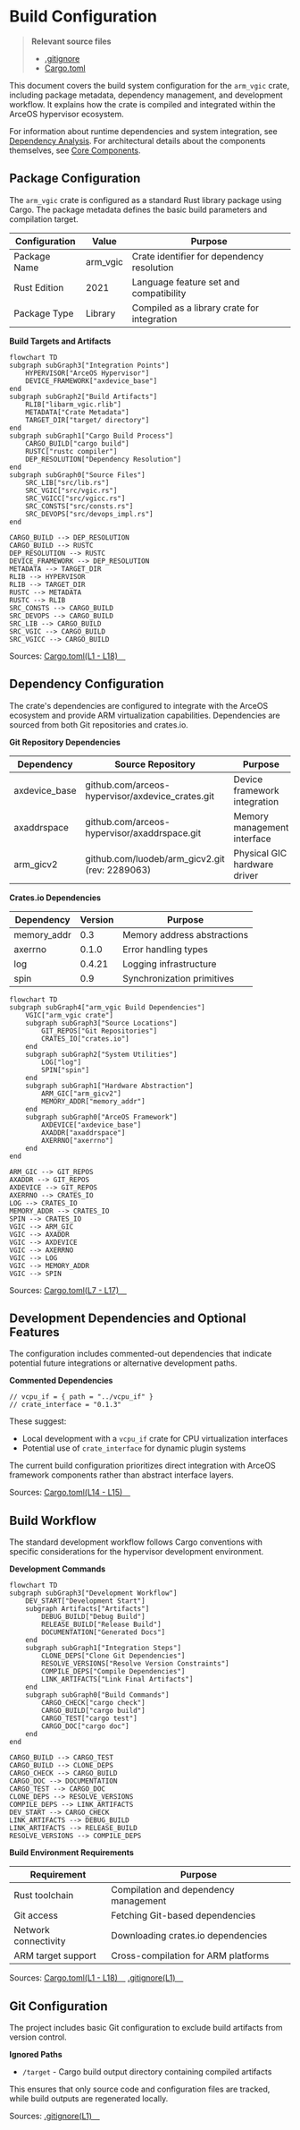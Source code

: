 # Build Configuration

> **Relevant source files**
> * [.gitignore](https://github.com/arceos-hypervisor/arm_vgic/blob/2fa3fe56/.gitignore)
> * [Cargo.toml](https://github.com/arceos-hypervisor/arm_vgic/blob/2fa3fe56/Cargo.toml)

This document covers the build system configuration for the `arm_vgic` crate, including package metadata, dependency management, and development workflow. It explains how the crate is compiled and integrated within the ArceOS hypervisor ecosystem.

For information about runtime dependencies and system integration, see [Dependency Analysis](/arceos-hypervisor/arm_vgic/4.1-dependency-analysis). For architectural details about the components themselves, see [Core Components](/arceos-hypervisor/arm_vgic/3-core-components).

## Package Configuration

The `arm_vgic` crate is configured as a standard Rust library package using Cargo. The package metadata defines the basic build parameters and compilation target.

|Configuration|Value|Purpose|
| --- | --- | --- |
|Package Name|arm_vgic|Crate identifier for dependency resolution|
|Rust Edition|2021|Language feature set and compatibility|
|Package Type|Library|Compiled as a library crate for integration|

**Build Targets and Artifacts**

```mermaid
flowchart TD
subgraph subGraph3["Integration Points"]
    HYPERVISOR["ArceOS Hypervisor"]
    DEVICE_FRAMEWORK["axdevice_base"]
end
subgraph subGraph2["Build Artifacts"]
    RLIB["libarm_vgic.rlib"]
    METADATA["Crate Metadata"]
    TARGET_DIR["target/ directory"]
end
subgraph subGraph1["Cargo Build Process"]
    CARGO_BUILD["cargo build"]
    RUSTC["rustc compiler"]
    DEP_RESOLUTION["Dependency Resolution"]
end
subgraph subGraph0["Source Files"]
    SRC_LIB["src/lib.rs"]
    SRC_VGIC["src/vgic.rs"]
    SRC_VGICC["src/vgicc.rs"]
    SRC_CONSTS["src/consts.rs"]
    SRC_DEVOPS["src/devops_impl.rs"]
end

CARGO_BUILD --> DEP_RESOLUTION
CARGO_BUILD --> RUSTC
DEP_RESOLUTION --> RUSTC
DEVICE_FRAMEWORK --> DEP_RESOLUTION
METADATA --> TARGET_DIR
RLIB --> HYPERVISOR
RLIB --> TARGET_DIR
RUSTC --> METADATA
RUSTC --> RLIB
SRC_CONSTS --> CARGO_BUILD
SRC_DEVOPS --> CARGO_BUILD
SRC_LIB --> CARGO_BUILD
SRC_VGIC --> CARGO_BUILD
SRC_VGICC --> CARGO_BUILD
```

Sources: [Cargo.toml(L1 - L18)&emsp;](https://github.com/arceos-hypervisor/arm_vgic/blob/2fa3fe56/Cargo.toml#L1-L18)

## Dependency Configuration

The crate's dependencies are configured to integrate with the ArceOS ecosystem and provide ARM virtualization capabilities. Dependencies are sourced from both Git repositories and crates.io.

**Git Repository Dependencies**

|Dependency|Source Repository|Purpose|
| --- | --- | --- |
|axdevice_base|github.com/arceos-hypervisor/axdevice_crates.git|Device framework integration|
|axaddrspace|github.com/arceos-hypervisor/axaddrspace.git|Memory management interface|
|arm_gicv2|github.com/luodeb/arm_gicv2.git (rev: 2289063)|Physical GIC hardware driver|

**Crates.io Dependencies**

|Dependency|Version|Purpose|
| --- | --- | --- |
|memory_addr|0.3|Memory address abstractions|
|axerrno|0.1.0|Error handling types|
|log|0.4.21|Logging infrastructure|
|spin|0.9|Synchronization primitives|

```mermaid
flowchart TD
subgraph subGraph4["arm_vgic Build Dependencies"]
    VGIC["arm_vgic crate"]
    subgraph subGraph3["Source Locations"]
        GIT_REPOS["Git Repositories"]
        CRATES_IO["crates.io"]
    end
    subgraph subGraph2["System Utilities"]
        LOG["log"]
        SPIN["spin"]
    end
    subgraph subGraph1["Hardware Abstraction"]
        ARM_GIC["arm_gicv2"]
        MEMORY_ADDR["memory_addr"]
    end
    subgraph subGraph0["ArceOS Framework"]
        AXDEVICE["axdevice_base"]
        AXADDR["axaddrspace"]
        AXERRNO["axerrno"]
    end
end

ARM_GIC --> GIT_REPOS
AXADDR --> GIT_REPOS
AXDEVICE --> GIT_REPOS
AXERRNO --> CRATES_IO
LOG --> CRATES_IO
MEMORY_ADDR --> CRATES_IO
SPIN --> CRATES_IO
VGIC --> ARM_GIC
VGIC --> AXADDR
VGIC --> AXDEVICE
VGIC --> AXERRNO
VGIC --> LOG
VGIC --> MEMORY_ADDR
VGIC --> SPIN
```

Sources: [Cargo.toml(L7 - L17)&emsp;](https://github.com/arceos-hypervisor/arm_vgic/blob/2fa3fe56/Cargo.toml#L7-L17)

## Development Dependencies and Optional Features

The configuration includes commented-out dependencies that indicate potential future integrations or alternative development paths.

**Commented Dependencies**

```
// vcpu_if = { path = "../vcpu_if" }
// crate_interface = "0.1.3"
```

These suggest:

* Local development with a `vcpu_if` crate for CPU virtualization interfaces
* Potential use of `crate_interface` for dynamic plugin systems

The current build configuration prioritizes direct integration with ArceOS framework components rather than abstract interface layers.

Sources: [Cargo.toml(L14 - L15)&emsp;](https://github.com/arceos-hypervisor/arm_vgic/blob/2fa3fe56/Cargo.toml#L14-L15)

## Build Workflow

The standard development workflow follows Cargo conventions with specific considerations for the hypervisor development environment.

**Development Commands**

```mermaid
flowchart TD
subgraph subGraph3["Development Workflow"]
    DEV_START["Development Start"]
    subgraph Artifacts["Artifacts"]
        DEBUG_BUILD["Debug Build"]
        RELEASE_BUILD["Release Build"]
        DOCUMENTATION["Generated Docs"]
    end
    subgraph subGraph1["Integration Steps"]
        CLONE_DEPS["Clone Git Dependencies"]
        RESOLVE_VERSIONS["Resolve Version Constraints"]
        COMPILE_DEPS["Compile Dependencies"]
        LINK_ARTIFACTS["Link Final Artifacts"]
    end
    subgraph subGraph0["Build Commands"]
        CARGO_CHECK["cargo check"]
        CARGO_BUILD["cargo build"]
        CARGO_TEST["cargo test"]
        CARGO_DOC["cargo doc"]
    end
end

CARGO_BUILD --> CARGO_TEST
CARGO_BUILD --> CLONE_DEPS
CARGO_CHECK --> CARGO_BUILD
CARGO_DOC --> DOCUMENTATION
CARGO_TEST --> CARGO_DOC
CLONE_DEPS --> RESOLVE_VERSIONS
COMPILE_DEPS --> LINK_ARTIFACTS
DEV_START --> CARGO_CHECK
LINK_ARTIFACTS --> DEBUG_BUILD
LINK_ARTIFACTS --> RELEASE_BUILD
RESOLVE_VERSIONS --> COMPILE_DEPS
```

**Build Environment Requirements**

|Requirement|Purpose|
| --- | --- |
|Rust toolchain|Compilation and dependency management|
|Git access|Fetching Git-based dependencies|
|Network connectivity|Downloading crates.io dependencies|
|ARM target support|Cross-compilation for ARM platforms|

Sources: [Cargo.toml(L1 - L18)&emsp;](https://github.com/arceos-hypervisor/arm_vgic/blob/2fa3fe56/Cargo.toml#L1-L18) [.gitignore(L1)&emsp;](https://github.com/arceos-hypervisor/arm_vgic/blob/2fa3fe56/.gitignore#L1-L1)

## Git Configuration

The project includes basic Git configuration to exclude build artifacts from version control.

**Ignored Paths**

* `/target` - Cargo build output directory containing compiled artifacts

This ensures that only source code and configuration files are tracked, while build outputs are regenerated locally.

Sources: [.gitignore(L1)&emsp;](https://github.com/arceos-hypervisor/arm_vgic/blob/2fa3fe56/.gitignore#L1-L1)